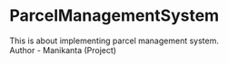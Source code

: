 # ParcelManagementSystem

This is about implementing parcel management system. 
<br>
Author - Manikanta (Project)
